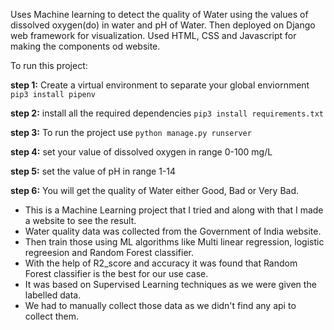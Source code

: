 Uses Machine learning to detect the quality of Water using the values of dissolved oxygen(do) in water and pH of Water.
Then deployed on Django web framework for visualization.
Used HTML, CSS and Javascript for making the components od website.


To run this project:

**step 1:** Create a virtual environment to separate your global enviornment `pip3 install pipenv`

**step 2:** install all the required dependencies `pip3 install requirements.txt`

**step 3:** To run the project use `python manage.py runserver`

**step 4:** set your value of dissolved oxygen in range 0-100 mg/L 

**step 5:** set the value of pH in range 1-14 

**step 6:** You will get the quality of Water either Good, Bad or Very Bad.


- This is a Machine Learning project that I tried and along with that I made a website to see the result.
- Water quality data was collected from the Government of India website.
- Then train those using ML algorithms like Multi linear regression, logistic regreesion and Random Forest classifier.
- With the help of R2_score and accuracy it was found that Random Forest classifier is the best for our use case. 
- It was based on Supervised Learning techniques as we were given the labelled data.
- We had to manually collect those data as we didn't find any api to collect them.
